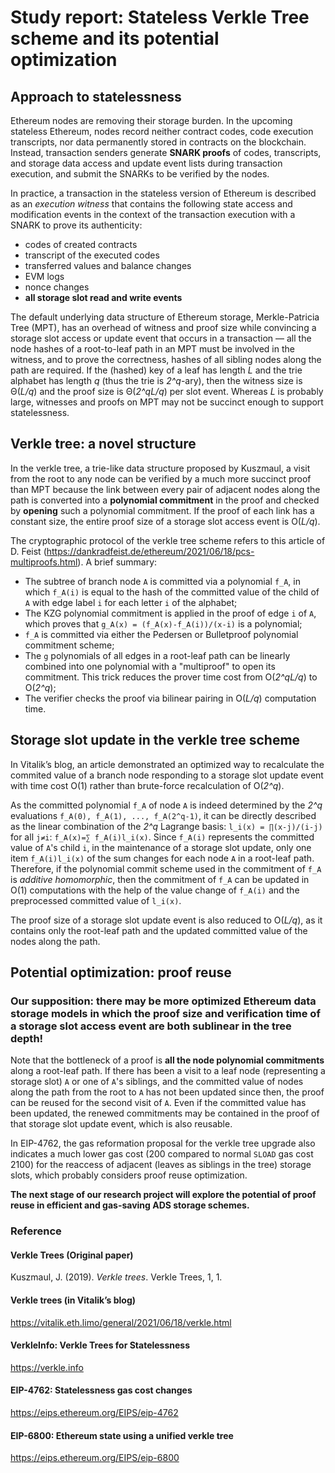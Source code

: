 # Study report: Stateless Verkle Tree scheme and its potential optimization

## Approach to statelessness
Ethereum nodes are removing their storage burden. In the upcoming stateless Ethereum, nodes record neither contract codes, code execution transcripts, nor data permanently stored in contracts on the blockchain. Instead, transaction senders generate **SNARK proofs** of codes, transcripts, and storage data access and update event lists during transaction execution, and submit the SNARKs to be verified by the nodes.

In practice, a transaction in the stateless version of Ethereum is described as an *execution witness* that contains the following state access and modification events in the context of the transaction execution with a SNARK to prove its authenticity:
- codes of created contracts
- transcript of the executed codes
- transferred values and balance changes
- EVM logs
- nonce changes
- **all storage slot read and write events**

The default underlying data structure of Ethereum storage, Merkle-Patricia Tree (MPT), has an overhead of witness and proof size while convincing a storage slot access or update event that occurs in a transaction — all the node hashes of a root-to-leaf path in an MPT must be involved in the witness, and to prove the correctness, hashes of all sibling nodes along the path are required. If the (hashed) key of a leaf has length *L* and the trie alphabet has length *q* (thus the trie is *2^q*-ary), then the witness size is Θ(*L/q*) and the proof size is Θ(*2^qL/q*) per slot event. Whereas *L* is probably large, witnesses and proofs on MPT may not be succinct enough to support statelessness.

## Verkle tree: a novel structure
In the verkle tree, a trie-like data structure proposed by Kuszmaul, a visit from the root to any node can be verified by a much more succinct proof than MPT because the link between every pair of adjacent nodes along the path is converted into a **polynomial commitment** in the proof and checked by **opening** such a polynomial commitment. If the proof of each link has a constant size, the entire proof size of a storage slot access event is O(*L/q*).

The cryptographic protocol of the verkle tree scheme refers to this article of D. Feist (https://dankradfeist.de/ethereum/2021/06/18/pcs-multiproofs.html). A brief summary:
- The subtree of branch node `A` is committed via a polynomial `f_A`, in which `f_A(i)` is equal to the hash of the committed value of the child of `A` with edge label `i` for each letter `i` of the alphabet;
- The KZG polynomial commitment is applied in the proof of edge `i` of `A`, which proves that `g_A(x) = (f_A(x)-f_A(i))/(x-i)` is a polynomial;
- `f_A` is committed via either the Pedersen or Bulletproof polynomial commitment scheme;
- The `g` polynomials of all edges in a root-leaf path can be linearly combined into one polynomial with a "multiproof" to open its commitment. This trick reduces the prover time cost from O(*2^qL/q*) to O(*2^q*);
- The verifier checks the proof via bilinear pairing in O(*L/q*) computation time.

## Storage slot update in the verkle tree scheme
In Vitalik’s blog, an article demonstrated an optimized way to recalculate the commited value of a branch node responding to a storage slot update event with time cost O(1) rather than brute-force recalculation of O(*2^q*).

As the committed polynomial `f_A` of node `A` is indeed determined by the *2^q* evaluations `f_A(0), f_A(1), ..., f_A(2^q-1)`, it can be directly described as the linear combination of the *2^q* Lagrange basis: `l_i(x) = ∏(x-j)/(i-j)` for all `j≠i`: `f_A(x)=∑ f_A(i)l_i(x)`. Since `f_A(i)` represents the committed value of `A`'s child `i`, in the maintenance of a storage slot update, only one item `f_A(i)l_i(x)` of the sum changes for each node `A` in a root-leaf path. Therefore, if the polynomial commit scheme used in the commitment of `f_A` is *additive homomorphic*, then the commitment of `f_A` can be updated in O(1) computations with the help of the value change of `f_A(i)` and the preprocessed committed value of `l_i(x)`.

The proof size of a storage slot update event is also reduced to O(*L/q*), as it contains only the root-leaf path and the updated committed value of the nodes along the path.

## Potential optimization: proof reuse
### Our supposition: there may be more optimized Ethereum data storage models in which the proof size and verification time of a storage slot access event are both sublinear in the tree depth!
Note that the bottleneck of a proof is **all the node polynomial commitments** along a root-leaf path. If there has been a visit to a leaf node (representing a storage slot) `A` or one of `A`'s siblings, and the committed value of nodes along the path from the root to `A` has not been updated since then, the proof can be reused for the second visit of `A`. Even if the committed value has been updated, the renewed commitments may be contained in the proof of that storage slot update event, which is also reusable.

In EIP-4762, the gas reformation proposal for the verkle tree upgrade also indicates a much lower gas cost (200 compared to normal `SLOAD` gas cost 2100) for the reaccess of adjacent (leaves as siblings in the tree) storage slots, which probably considers proof reuse optimization.

**The next stage of our research project will explore the potential of proof reuse in efficient and gas-saving ADS storage schemes.**

### Reference
#### Verkle Trees (Original paper)
Kuszmaul, J. (2019). *Verkle trees*. Verkle Trees, 1, 1.
#### Verkle trees (in Vitalik’s blog)
https://vitalik.eth.limo/general/2021/06/18/verkle.html
#### VerkleInfo: Verkle Trees for Statelessness
https://verkle.info
#### EIP-4762: Statelessness gas cost changes
https://eips.ethereum.org/EIPS/eip-4762
#### EIP-6800: Ethereum state using a unified verkle tree
https://eips.ethereum.org/EIPS/eip-6800

